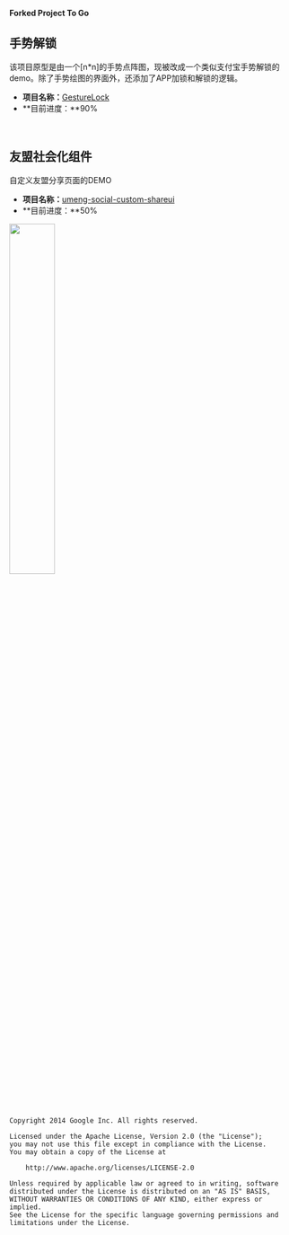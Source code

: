 __Forked Project To Go__

## 手势解锁

该项目原型是由一个[n*n]的手势点阵图，现被改成一个类似支付宝手势解锁的demo。除了手势绘图的界面外，还添加了APP加锁和解锁的逻辑。

- **项目名称：**[GestureLock]
- **目前进度：**90%

<br>

## 友盟社会化组件
自定义友盟分享页面的DEMO

- **项目名称：**[umeng-social-custom-shareui]
- **目前进度：**50%

<img src="http://img.blog.csdn.net/20140904115836734?watermark/2/text/aHR0cDovL2Jsb2cuY3Nkbi5uZXQvYmJveWZlaXl1/font/5a6L5L2T/fontsize/400/fill/I0JBQkFCMA==/dissolve/70/gravity/Center" width="40%">
<br><br>

    Copyright 2014 Google Inc. All rights reserved.

    Licensed under the Apache License, Version 2.0 (the "License");
    you may not use this file except in compliance with the License.
    You may obtain a copy of the License at

        http://www.apache.org/licenses/LICENSE-2.0

    Unless required by applicable law or agreed to in writing, software
    distributed under the License is distributed on an "AS IS" BASIS,
    WITHOUT WARRANTIES OR CONDITIONS OF ANY KIND, either express or implied.
    See the License for the specific language governing permissions and
    limitations under the License.

[GestureLock]:(https://github.com/ifengtech/GestureLock)
[umeng-social-custom-shareui]:https://github.com/ifengtech/umeng-social-custom-shareui
